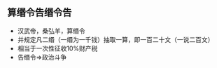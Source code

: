 <!-- 
title: 算缗告缗
from: 吴晓波
create: 2018-06-17
tags: history,economics
-->

## 算缗令告缗令告

- 汉武帝，桑弘羊，算缗令
- 并规定凡二缗（一缗为一千钱）抽取一算，即一百二十文（一说二百文）
- 相当于一次性征收10%财产税
- 告缗令=>政治斗争